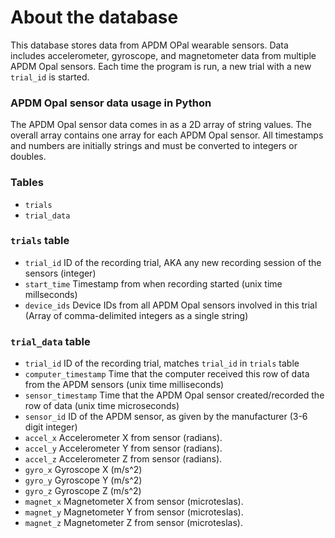 # About the database

This database stores data from APDM OPal wearable sensors. Data includes accelerometer, gyroscope, and magnetometer data from multiple APDM Opal sensors. Each time the program is run, a new trial with a new `trial_id` is started.

### APDM Opal sensor data usage in Python
The APDM Opal sensor data comes in as a 2D array of string values. The overall array contains one array for each APDM Opal sensor. All timestamps and numbers are initially strings and must be converted to integers or doubles.

### Tables
* `trials`
* `trial_data`

### `trials` table
* `trial_id` ID of the recording trial, AKA any new recording session of the sensors (integer)
* `start_time` Timestamp from when recording started (unix time millseconds)
* `device_ids` Device IDs from all APDM Opal sensors involved in this trial (Array of comma-delimited integers as a single string)

### `trial_data` table
* `trial_id` ID of the recording trial, matches `trial_id` in `trials` table
* `computer_timestamp` Time that the computer received this row of data from the APDM sensors (unix time milliseconds)
* `sensor_timestamp` Time that the APDM Opal sensor created/recorded the row of data (unix time microseconds)
* `sensor_id` ID of the APDM sensor, as given by the manufacturer (3-6 digit integer)
* `accel_x` Accelerometer X from sensor (radians).
* `accel_y` Accelerometer Y from sensor (radians).
* `accel_z` Accelerometer Z from sensor (radians).
* `gyro_x` Gyroscope X (m/s^2)
* `gyro_y` Gyroscope Y (m/s^2)
* `gyro_z` Gyroscope Z (m/s^2)
* `magnet_x` Magnetometer X from sensor (microteslas).
* `magnet_y` Magnetometer Y from sensor (microteslas).
* `magnet_z` Magnetometer Z from sensor (microteslas).
